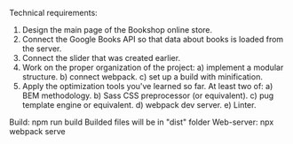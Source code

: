 Technical requirements:

1) Design the main page of the Bookshop online store.
2) Connect the Google Books API so that data about books is loaded from the server.
3) Connect the slider that was created earlier.
4) Work on the proper organization of the project:
    a) implement a modular structure.
    b) connect webpack.
    c) set up a build with minification.
5) Apply the optimization tools you've learned so far. At least two of:
    a) BEM methodology.
    b) Sass CSS preprocessor (or equivalent).
    c) pug template engine or equivalent.
    d) webpack dev server.
    e) Linter.


Build: npm run build
Builded files will be in "dist" folder
Web-server: npx webpack serve